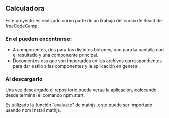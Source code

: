 ## Calculadora

Este proyecto es realizado como parte de un trabajo del curso de React de freeCodeCamp.

### En el pueden encontrarse:
- 4 componentes, dos para los distintos botones, uno para la pantalla con el resultado y una componente principal.
- Documentos css que son importados en los archivos correspondientes para dar estilo a las componentes y la aplicación en general.

### Al descargarlo

Una vez descargado el repositorio puede verse la aplicación, colocando desde terminal el comando npm start.

Es utilizado la función "evaluate" de mathjs, esto puede ser importado usando npm install mathjs.
